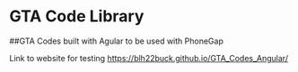 # GTA Code Library

##GTA Codes built with Agular to be used with PhoneGap

Link to website for testing  https://blh22buck.github.io/GTA_Codes_Angular/  

